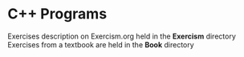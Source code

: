 # C++ Programs

Exercises description on Exercism.org held in the **Exercism** directory
Exercises from a textbook are held in the **Book** directory

